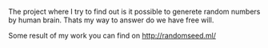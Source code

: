 The project where I try to find out is it possible to generete random numbers by human brain. Thats my way to answer do we have free will.

Some result of my work you can find on http://randomseed.ml/
